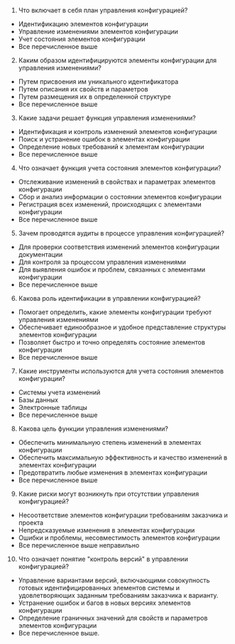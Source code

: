 1. Что включает в себя план управления конфигурацией?
- Идентификацию элементов конфигурации
- Управление изменениями элементов конфигурации
- Учет состояния элементов конфигурации
- Все перечисленное выше

2. Каким образом идентифицируются элементы конфигурации для управления изменениями?
- Путем присвоения им уникального идентификатора
- Путем описания их свойств и параметров
- Путем размещения их в определенной структуре
- Все перечисленное выше

3. Какие задачи решает функция управления изменениями?
- Идентификация и контроль изменений элементов конфигурации
- Поиск и устранение ошибок в элементах конфигурации
- Определение новых требований к элементам конфигурации
- Все перечисленное выше

4. Что означает функция учета состояния элементов конфигурации?
- Отслеживание изменений в свойствах и параметрах элементов конфигурации
- Сбор и анализ информации о состоянии элементов конфигурации
- Регистрация всех изменений, происходящих с элементами конфигурации
- Все перечисленное выше

5. Зачем проводятся аудиты в процессе управления конфигурацией?
- Для проверки соответствия изменений элементов конфигурации документации
- Для контроля за процессом управления изменениями
- Для выявления ошибок и проблем, связанных с элементами конфигурации
- Все перечисленное выше

6. Какова роль идентификации в управлении конфигурацией?
- Помогает определить, какие элементы конфигурации требуют управления изменениями
- Обеспечивает единообразное и удобное представление структуры элементов конфигурации
- Позволяет быстро и точно определять состояние элементов конфигурации
- Все перечисленное выше

7. Какие инструменты используются для учета состояния элементов конфигурации?
- Системы учета изменений
- Базы данных
- Электронные таблицы
- Все перечисленное выше

8. Какова цель функции управления изменениями?
- Обеспечить минимальную степень изменений в элементах конфигурации
- Обеспечить максимальную эффективность и качество изменений в элементах конфигурации
- Предотвратить любые изменения в элементах конфигурации
- Все перечисленное выше

9. Какие риски могут возникнуть при отсутствии управления конфигурацией?
- Несоответствие элементов конфигурации требованиям заказчика и проекта
- Непредсказуемые изменения в элементах конфигурации
- Ошибки и проблемы, несовместимость элементов конфигурации
- Все перечисленное выше неправильно

10. Что означает понятие "контроль версий" в управлении конфигурацией?
- Управление вариантами версий, включающими совокупность готовых идентифицированных элементов системы и удовлетворяющих заданным требованиям заказчика к варианту.
- Устранение ошибок и багов в новых версиях элементов конфигурации
- Определение граничных значений для свойств и параметров элементов конфигурации
- Все перечисленное выше.
